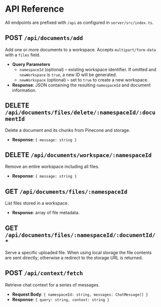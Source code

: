 # API Reference

All endpoints are prefixed with `/api` as configured in `server/src/index.ts`.

## POST `/api/documents/add`
Add one or more documents to a workspace. Accepts `multipart/form-data` with a
`files` field.
- **Query Parameters**
  - `namespaceId` (optional) – existing workspace identifier. If omitted and
    `newWorkspace` is `true`, a new ID will be generated.
  - `newWorkspace` (optional) – set to `true` to create a new workspace.
- **Response**: JSON containing the resulting `namespaceId` and document
  information.

## DELETE `/api/documents/files/delete/:namespaceId/:documentId`
Delete a document and its chunks from Pinecone and storage.
- **Response**: `{ message: string }`

## DELETE `/api/documents/workspace/:namespaceId`
Remove an entire workspace including all files.
- **Response**: `{ message: string }`

## GET `/api/documents/files/:namespaceId`
List files stored in a workspace.
- **Response**: array of file metadata.

## GET `/api/documents/files/:namespaceId/:documentId/*`
Serve a specific uploaded file. When using local storage the file contents are
sent directly; otherwise a redirect to the storage URL is returned.

## POST `/api/context/fetch`
Retrieve chat context for a series of messages.
- **Request Body**: `{ namespaceId: string, messages: ChatMessage[] }`
- **Response**: `{ query: string, context: string }`
